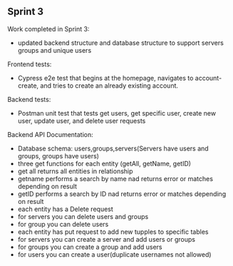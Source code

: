 ## Sprint 3

Work completed in Sprint 3:
  - updated backend structure and database structure to support servers groups and unique users

Frontend tests:
  - Cypress e2e test that begins at the homepage, navigates to account-create, and tries to create an already existing account.

Backend tests:
  - Postman unit test that tests get users, get specific user, create new user, update user, and delete user requests

Backend API Documentation:
  - Database schema: users,groups,servers(Servers have users and groups, groups have users)
  - three get functions for each entity (getAll, getName, getID) 
  - get all returns all entities in relationship
  - getname performs a search by name nad returns error or matches depending on result
  - getID performs a search by ID nad returns error or matches depending on result
  - each entity has a Delete request
  - for servers you can delete users and groups
  - for group you can delete users
  - each entity has put request to add new tupples to specific tables
  - for servers you can create a server and add users or groups
  - for groups you can create a group and add users
  - for users you can create a user(duplicate usernames not allowed)

